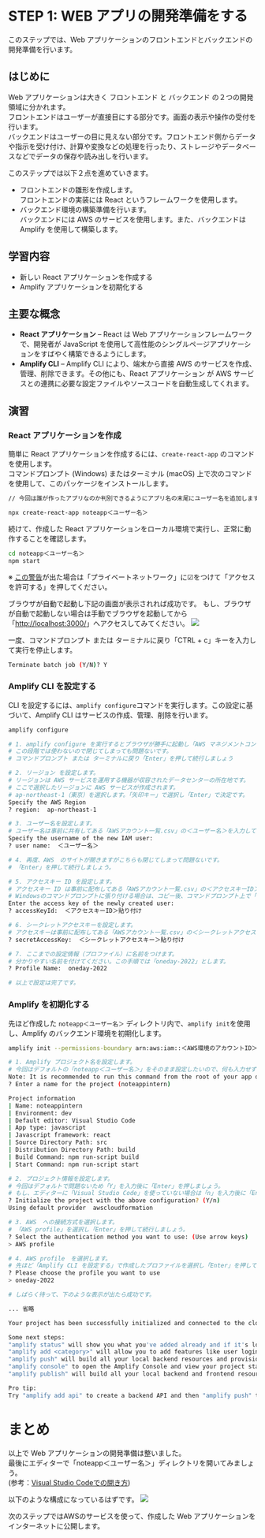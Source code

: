 # STEP 1: WEB アプリの開発準備をする
このステップでは、Web アプリケーションのフロントエンドとバックエンドの開発準備を行います。

## はじめに
Web アプリケーションは大きく フロントエンド と バックエンド の２つの開発領域に分かれます。<br>
フロントエンドはユーザーが直接目にする部分です。画面の表示や操作の受付を行います。<br>
バックエンドはユーザーの目に見えない部分です。フロントエンド側からデータや指示を受け付け、計算や変換などの処理を行ったり、ストレージやデータベースなどでデータの保存や読み出しを行います。<br>

このステップでは以下２点を進めていきます。
* フロントエンドの雛形を作成します。<br>
フロントエンドの実装には React というフレームワークを使用します。<br>
* バックエンド環境の構築準備を行います。<br>
バックエンドには AWS のサービスを使用します。また、バックエンドは Amplify を使用して構築します。<br>


## 学習内容
* 新しい React アプリケーションを作成する
* Amplify アプリケーションを初期化する

## 主要な概念
 * **React アプリケーション** – React は Web アプリケーションフレームワークで、開発者が JavaScript を使用して高性能のシングルページアプリケーションをすばやく構築できるようにします。
 * **Amplify CLI** – Amplify CLI により、端末から直接 AWS のサービスを作成、管理、削除できます。その他にも、React アプリケーション が AWS サービスとの連携に必要な設定ファイルやソースコードを自動生成してくれます。

## 演習
### React アプリケーションを作成
簡単に React アプリケーションを作成するには、`create-react-app` のコマンドを使用します。<br>
コマンドプロンプト (Windows) またはターミナル (macOS) 上で次のコマンドを使用して、このパッケージをインストールします。
```bash
// 今回は誰が作ったアプリなのか判別できるようにアプリ名の末尾にユーザー名を追加します

npx create-react-app noteapp＜ユーザー名＞
```

続けて、作成した React アプリケーションをローカル環境で実行し、正常に動作することを確認します。
```bash
cd noteapp＜ユーザー名＞
npm start
```
※ [この警告](/handson-cloudapps-docs/images/module-one_nodejs-security-alert.png)が出た場合は「プライベートネットワーク」に☑をつけて「アクセスを許可する」を押してください。<br>

ブラウザが自動で起動し下記の画面が表示されれば成功です。
もし、ブラウザが自動で起動しない場合は手動でブラウザを起動してから「[http://localhost:3000/](http://localhost:3000/)」へアクセスしてみてください。
![](/images/module-one_npm-start-success.png)

一度、コマンドプロンプト または ターミナルに戻り「CTRL + c」キーを入力して実行を停止します。
```bash
Terminate batch job (Y/N)? Y
```

### Amplify CLI を設定する
CLI を設定するには、`amplify configure`コマンドを実行します。この設定に基づいて、Amplify CLI はサービスの作成、管理、削除を行います。
```bash
amplify configure

# 1. amplify configure を実行するとブラウザが勝手に起動し「AWS マネジメントコンソール」が開きます。
# この段階では使わないので閉じてしまっても問題ないです。
# コマンドプロンプト または ターミナルに戻り「Enter」を押して続行しましょう

# 2. リージョン を設定します。
# リージョンは AWS サービスを運用する機器が収容されたデータセンターの所在地です。
# ここで選択したリージョンに AWS サービスが作成されます。
# ap-northeast-1（東京）を選択します。「矢印キー」で選択し「Enter」で決定です。
Specify the AWS Region
? region:  ap-northeast-1

# 3. ユーザー名を設定します。
# ユーザー名は事前に共有してある「AWSアカウント一覧.csv」の＜ユーザー名＞を入力してください。
Specify the username of the new IAM user:
? user name:  ＜ユーザー名＞

# 4. 再度、AWS　のサイトが開きますがこちらも閉じてしまって問題ないです。
# 「Enter」を押して続行しましょう。

# 5. アクセスキー ID を設定します。
# アクセスキー ID は事前に配布してある「AWSアカウント一覧.csv」の＜アクセスキーID＞をコピーして貼り付けてください。
# Windowsのコマンドプロンプトに張り付ける場合は、コピー後、コマンドプロンプト上で「右クリック」です。
Enter the access key of the newly created user:
? accessKeyId:  ＜アクセスキーID＞貼り付け

# 6. シークレットアクセスキーを設定します。
# アクセスキーは事前に配布してある「AWSアカウント一覧.csv」の＜シークレットアクセスキー＞をコピーして貼り付けてください。
? secretAccessKey:  ＜シークレットアクセスキー＞貼り付け

# 7. ここまでの設定情報（プロファイル）に名前をつけます。
# 分かりやすい名前を付けてください。この手順では「oneday-2022」とします。
? Profile Name:  oneday-2022

# 以上で設定は完了です。
```

### Amplify を初期化する
先ほど作成した `noteapp＜ユーザー名＞` ディレクトリ内で、`amplify init`を使用し、Amplify のバックエンド環境を初期化します。
```bash
amplify init --permissions-boundary arn:aws:iam::＜AWS環境のアカウントID＞:policy/OneDayIntern2022PermissionsBoundary

# 1. Amplify プロジェクト名を設定します。
# 今回はデフォルトの「noteapp＜ユーザー名＞」をそのまま設定したいので、何も入力せず「Enter」を押しましょう。
Note: It is recommended to run this command from the root of your app directory
? Enter a name for the project (noteappintern) 

Project information
| Name: noteappintern
| Environment: dev
| Default editor: Visual Studio Code
| App type: javascript
| Javascript framework: react
| Source Directory Path: src
| Distribution Directory Path: build
| Build Command: npm run-script build
| Start Command: npm run-script start

# 2. プロジェクト情報を設定します。
# 今回はデフォルトで問題ないため「Y」を入力後に「Enter」を押しましょう。
# もし、エディターに「Visual Studio Code」を使っていない場合は「n」を入力後に「Enter」を押して「? Choose your default editor」で任意のエディターを選択してください。
? Initialize the project with the above configuration? (Y/n)
Using default provider  awscloudformation

# 3. AWS　への接続方式を選択します。
# 「AWS profile」を選択し「Enter」を押して続行しましょう。
? Select the authentication method you want to use: (Use arrow keys)
> AWS profile

# 4. AWS profile　を選択します。
# 先ほど「Amplify CLI を設定する」で作成したプロファイルを選択し「Enter」を押して続行しましょう。
? Please choose the profile you want to use
> oneday-2022

# しばらく待って、下のような表示が出たら成功です。

... 省略

Your project has been successfully initialized and connected to the cloud!

Some next steps:
"amplify status" will show you what you've added already and if it's locally configured or deployed
"amplify add <category>" will allow you to add features like user login or a backend API
"amplify push" will build all your local backend resources and provision it in the cloud
"amplify console" to open the Amplify Console and view your project status
"amplify publish" will build all your local backend and frontend resources (if you have hosting category added) and provision it in the cloud

Pro tip:
Try "amplify add api" to create a backend API and then "amplify push" to deploy everything

```

# まとめ
以上で Web アプリケーションの開発準備は整いました。<br>
最後にエディターで「noteapp＜ユーザー名＞」ディレクトリを開いてみましょう。<br>
(参考：[Visual Studio Codeでの開き方](/handson-cloudapps-docs/images/module-one_open-project.png))<br>

以下のような構成になっているはずです。
![](/images/module-one_directory-structure.png)

次のステップではAWSのサービスを使って、作成した Web アプリケーションをインターネットに公開します。
